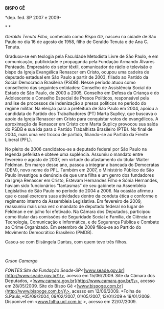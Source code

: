 **BISPO GÊ**

\*dep. fed. SP 2007 e 2009-

* *

*Geraldo Tenuta Filho*, conhecido como *Bispo Gê*, nasceu na cidade de
São Paulo no dia 16 de agosto de 1958, filho de Geraldo Tenuta e de Ana
C. Tenuta.

Graduou-se em teologia pela Faculdade Metodista Livre de São Paulo, e em
comunicação, publicidade e propaganda pela Fundação Armando Álvares
Penteado. Empresário do setor têxtil, comunicador de rádio e televisão e
bispo da Igreja Evangélica Renascer em Cristo, ocupou uma cadeira de
deputado estadual em São Paulo a partir de 2003, filiado ao Partido da
Social Democracia Brasileira (PSDB). Nesse período atuou como
conselheiro das seguintes entidades: Conselho de Assistência Social do
Estado de São Paulo, de 2003 a 2005, Conselho em Defesa da Criança e do
Adolescente e Conselho Especial de Presos Políticos, responsável pela
análise de processos de indenização a presos políticos no período do
regime militar. Na eleição para a prefeitura de São Paulo em 2004,
apoiou a candidata do Partido dos Trabalhadores (PT) Marta Suplicy, que
buscava o apoio da Igreja Renascer em Cristo para conquistar votos de
evangélicos. A aproximação da Renascer em Cristo com Marta Suplicy
provocou sua saída do PSDB e sua ida para o Partido Trabalhista
Brasileiro (PTB). No final de 2004, mais uma vez trocou de partido,
filiando-se ao Partido da Frente Liberal (PFL).

No pleito de 2006 candidatou-se a deputado federal por São Paulo na
legenda pefelista e obteve uma suplência. Assumiu o mandato entre
fevereiro e agosto de 2007, em virtude do afastamento do titular Walter
Feldman. Em março desse ano, passou a integrar a bancada do Democratas
(DEM), novo nome do PFL. Também em 2007, o Ministério Público de São
Paulo investigou a denúncia de que uma filha e um genro dos fundadores
da Igreja Renascer em Cristo, Estevam Hernandes Filho e Sônia Hernandes,
haviam sido funcionários “fantasmas” de seu gabinete na Assembleia
Legislativa de São Paulo no período de 2004 a 2006. Na ocasião afirmou
que o casal exercera suas atividades dentro da conduta ética e conforme
o regimento interno da Assembleia Legislativa. Em fevereiro de 2009,
reassumiu mais uma vez o mandato de deputado federal no lugar de Feldman
e em julho foi efetivado. Na Câmara dos Deputados, participou como
titular das comissões de Seguridade Social e Família, de Ciência e
Tecnologia, Comunicação e Informática, e de Segurança Pública e Combate
ao Crime Organizado. Em setembro de 2009 filiou-se ao Partido do
Movimento Democrático Brasileiro (PMDB).

Casou-se com Elisângela Dantas, com quem teve três filhos.

 

*Orson Camargo*

*FONTES:*Site da Fundação
Seade-SP*\<*[www.seade.gov.br](http://www.seade.gov.br/)\>, acesso em
15/06/2009. Site da Câmara dos Deputados,
\<[www.camara.gov.br](http://www.camara.gov.br/)\>, acesso em
28/05/2009. Site do Bispo Gê
\<[www.bispoge.com.br](http://www.bispoge.com.br/)\>, acesso em
12/06/2009. *Folha de S.Paulo,*05/09/2004, 09/02/2007, 01/05/2007,
13/01/209 e 19/01/2009. Disponível em \<www.folha.uol.com.br \>, acesso
em 22/07/2009.

 
